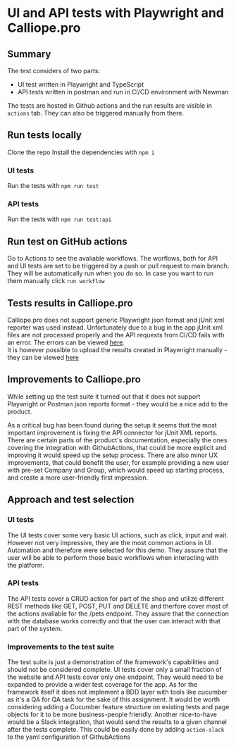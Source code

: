 # UI and API tests with Playwright and Calliope.pro
## Summary
The test considers of two parts: 
- UI test written in Playwright and TypeScript
- API tests written in postman and run in CI/CD environment with Newman

The tests are hosted in Github actions and the run results are visible in `actions` tab. They can also be triggered manually from there.

## Run tests locally
Clone the repo
Install the dependencies with `npm i`  
### UI tests
Run the tests with `npm run test`
### API tests
Run the tests with `npm run test:api`


## Run test on GitHub actions
Go to Actions to see the avaliable workflows.
The worflows, both for API and UI tests are set to be triggered by a push or pull request to main branch. They will be automatically run when you do so. In case you want to run them manually click `run workflow`

## Tests results in Calliope.pro
Calliope.pro does not support generic Playwright json format and jUnit xml reporter was used instead. Unfortunately due to a bug in the app jUnit xml files are not processed properly and the API requests from CI/CD fails with an error. The errors can be viewed [here](https://app.calliope.pro/profiles/4443?start_date=2022-08-22T17%253A23%253A56.000Z&end_date=2022-08-22T18%253A43%253A28.000Z&filters=%257B%2522duration%2522%253A%257B%2522hidden%2522%253Afalse%252C%2522fill%2522%253Afalse%257D%252C%2522failed%2522%253A%257B%2522hidden%2522%253Afalse%252C%2522fill%2522%253Atrue%257D%252C%2522other%2522%253A%257B%2522hidden%2522%253Afalse%252C%2522fill%2522%253A%25221%2522%257D%252C%2522broken%2522%253A%257B%2522hidden%2522%253Atrue%252C%2522fill%2522%253A%25221%2522%257D%252C%2522skipped%2522%253A%257B%2522hidden%2522%253Atrue%252C%2522fill%2522%253A%25221%2522%257D%252C%2522unknown%2522%253A%257B%2522hidden%2522%253Atrue%252C%2522fill%2522%253A%25221%2522%257D%252C%2522passed%2522%253A%257B%2522hidden%2522%253Afalse%252C%2522fill%2522%253A%25221%2522%257D%252C%2522stacked%2522%253Atrue%252C%2522combine_others%2522%253Atrue%257D).   
It is however possible to upload the results created in Playwright manually - they can be viewed [here](https://app.calliope.pro/profiles/4443?start_date=2022-08-22T17%253A29%253A11.000Z&end_date=2022-08-22T19%253A13%253A06.000Z&filters=%257B%2522duration%2522%253A%257B%2522hidden%2522%253Afalse%252C%2522fill%2522%253Afalse%257D%252C%2522failed%2522%253A%257B%2522hidden%2522%253Afalse%252C%2522fill%2522%253Atrue%257D%252C%2522other%2522%253A%257B%2522hidden%2522%253Afalse%252C%2522fill%2522%253A%25221%2522%257D%252C%2522broken%2522%253A%257B%2522hidden%2522%253Atrue%252C%2522fill%2522%253A%25221%2522%257D%252C%2522skipped%2522%253A%257B%2522hidden%2522%253Atrue%252C%2522fill%2522%253A%25221%2522%257D%252C%2522unknown%2522%253A%257B%2522hidden%2522%253Atrue%252C%2522fill%2522%253A%25221%2522%257D%252C%2522passed%2522%253A%257B%2522hidden%2522%253Afalse%252C%2522fill%2522%253A%25221%2522%257D%252C%2522stacked%2522%253Atrue%252C%2522combine_others%2522%253Atrue%257D)

## Improvements to Calliope.pro
While setting up the test suite it turned out that it does not support Playwright or Postman json reports format - they would be a nice add to the product.

As a critical bug has been found during the setup it seems that the most important improvement is fixing the API connector for jUnit XML reports.
There are certain parts of the product's documentation, especially the ones covering the integration with GithubActions, that could be more explicit and improving it would speed up the setup process.
There are also minor UX improvements, that could benefit the user, for example providing a new user with pre-set Company and Group, which would speed up starting process, and create a more user-friendly first impression.

## Approach and test selection
### UI tests
The UI tests cover some very basic UI actions, such as click, input and wait. However not very impressive, they are the most common actions in UI Automation and therefore were selected for this demo. They assure that the user will be able to perform those basic workflows when interacting with the platform.
### API tests
The API tests cover a CRUD action for part of the shop and utilize different REST methods like GET, POST, PUT and DELETE and therfore cover most of the actions avaliable for the /pets endpoint. They assure that the connection with the database works correctly and that the user can interact with that part of the system.

### Improvements to the test suite
The test suite is just a demonstration of the framework's capabilities and should not be considered complete. UI tests cover only a small fraction of the website and API tests cover only one endpoint. They would need to be expanded to provide a wider test coverage for the app.
As for the framework itself it does not implement a BDD layer with tools like cucumber as it's a QA for QA task for the sake of this assignment. It would be worth considering adding a Cucumber feature structure on existing tests and page objects for it to be more business-people friendly.
Another nice-to-have would be a Slack integration, that would send the results to a given channel after the tests complete. This could be easily done by adding `action-slack` to the yaml configuration of GithubActions
